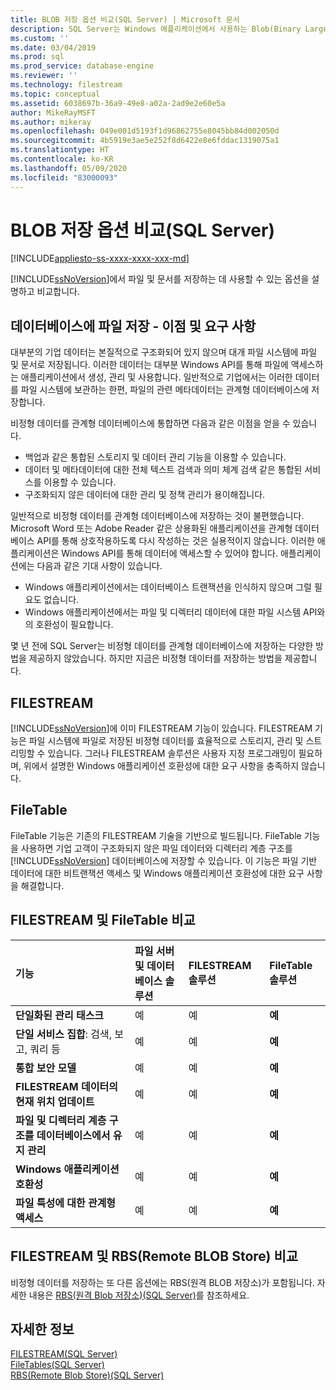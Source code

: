 ```yaml
---
title: BLOB 저장 옵션 비교(SQL Server) | Microsoft 문서
description: SQL Server는 Windows 애플리케이션에서 사용하는 Blob(Binary Large Object) 데이터를 저장할 수 있습니다. 조화되지 않은 데이터를 저장하기 위한 이 관계형 데이터베이스의 옵션을 비교합니다.
ms.custom: ''
ms.date: 03/04/2019
ms.prod: sql
ms.prod_service: database-engine
ms.reviewer: ''
ms.technology: filestream
ms.topic: conceptual
ms.assetid: 6038697b-36a9-49e8-a02a-2ad9e2e60e5a
author: MikeRayMSFT
ms.author: mikeray
ms.openlocfilehash: 049e001d5193f1d96862755e8045bb84d002050d
ms.sourcegitcommit: 4b5919e3ae5e252f8d6422e8e6fddac1319075a1
ms.translationtype: HT
ms.contentlocale: ko-KR
ms.lasthandoff: 05/09/2020
ms.locfileid: "83000093"
---
```

# <a name="compare-options-for-storing-blobs-sql-server"></a>BLOB 저장 옵션 비교(SQL Server)

[!INCLUDE[appliesto-ss-xxxx-xxxx-xxx-md](../../includes/appliesto-ss-xxxx-xxxx-xxx-md.md)]

[!INCLUDE[ssNoVersion](../../includes/ssnoversion-md.md)]에서 파일 및 문서를 저장하는 데 사용할 수 있는 옵션을 설명하고 비교합니다.

## <a name="storing-files-in-the-database---benefits-and-expectations"></a><a name="Expectations"></a> 데이터베이스에 파일 저장 - 이점 및 요구 사항

대부분의 기업 데이터는 본질적으로 구조화되어 있지 않으며 대개 파일 시스템에 파일 및 문서로 저장됩니다. 이러한 데이터는 대부분 Windows API를 통해 파일에 액세스하는 애플리케이션에서 생성, 관리 및 사용합니다. 일반적으로 기업에서는 이러한 데이터를 파일 시스템에 보관하는 한편, 파일의 관련 메타데이터는 관계형 데이터베이스에 저장합니다.

비정형 데이터를 관계형 데이터베이스에 통합하면 다음과 같은 이점을 얻을 수 있습니다.

- 백업과 같은 통합된 스토리지 및 데이터 관리 기능을 이용할 수 있습니다.
- 데이터 및 메타데이터에 대한 전체 텍스트 검색과 의미 체계 검색 같은 통합된 서비스를 이용할 수 있습니다.
- 구조화되지 않은 데이터에 대한 관리 및 정책 관리가 용이해집니다.

일반적으로 비정형 데이터를 관계형 데이터베이스에 저장하는 것이 불편했습니다. Microsoft Word 또는 Adobe Reader 같은 상용화된 애플리케이션을 관계형 데이터베이스 API를 통해 상호작용하도록 다시 작성하는 것은 실용적이지 않습니다. 이러한 애플리케이션은 Windows API를 통해 데이터에 액세스할 수 있어야 합니다. 애플리케이션에는 다음과 같은 기대 사항이 있습니다.

- Windows 애플리케이션에서는 데이터베이스 트랜잭션을 인식하지 않으며 그럴 필요도 없습니다.
- Windows 애플리케이션에서는 파일 및 디렉터리 데이터에 대한 파일 시스템 API와의 호환성이 필요합니다.

몇 년 전에 SQL Server는 비정형 데이터를 관계형 데이터베이스에 저장하는 다양한 방법을 제공하지 않았습니다. 하지만 지금은 비정형 데이터를 저장하는 방법을 제공합니다.

## <a name="filestream"></a><a name="Filestream"></a> FILESTREAM

[!INCLUDE[ssNoVersion](../../includes/ssnoversion-md.md)]에 이미 FILESTREAM 기능이 있습니다. FILESTREAM 기능은 파일 시스템에 파일로 저장된 비정형 데이터를 효율적으로 스토리지, 관리 및 스트리밍할 수 있습니다. 그러나 FILESTREAM 솔루션은 사용자 지정 프로그래밍이 필요하며, 위에서 설명한 Windows 애플리케이션 호환성에 대한 요구 사항을 충족하지 않습니다.

## <a name="filetables"></a><a name="FileTables"></a> FileTable

FileTable 기능은 기존의 FILESTREAM 기술을 기반으로 빌드됩니다. FileTable 기능을 사용하면 기업 고객이 구조화되지 않은 파일 데이터와 디렉터리 계층 구조를 [!INCLUDE[ssNoVersion](../../includes/ssnoversion-md.md)] 데이터베이스에 저장할 수 있습니다. 이 기능은 파일 기반 데이터에 대한 비트랜잭션 액세스 및 Windows 애플리케이션 호환성에 대한 요구 사항을 해결합니다.

## <a name="comparing-filestream-and-filetable"></a><a name="CompareFileTable"></a> FILESTREAM 및 FileTable 비교

|기능|파일 서버 및 데이터베이스 솔루션|FILESTREAM 솔루션|FileTable 솔루션|
|:------|:--------------------------------|:------------------|:-----------------|
|**단일화된 관리 태스크**|예|예|**예**|
|**단일 서비스 집합**: 검색, 보고, 쿼리 등|예|예|**예**|
|**통합 보안 모델**|예|예|**예**|
|**FILESTREAM 데이터의 현재 위치 업데이트**|예|예|**예**|
|**파일 및 디렉터리 계층 구조를 데이터베이스에서 유지 관리**|예|예|**예**|
|**Windows 애플리케이션 호환성**|예|예|**예**|
|**파일 특성에 대한 관계형 액세스**|예|예|**예**|

## <a name="comparing-filestream-and-remote-blob-store-rbs"></a><a name="CompareRBS"></a> FILESTREAM 및 RBS(Remote BLOB Store) 비교

비정형 데이터를 저장하는 또 다른 옵션에는 RBS(원격 BLOB 저장소)가 포함됩니다. 자세한 내용은 [RBS(원격 Blob 저장소)(SQL Server)](remote-blob-store-rbs-sql-server.md)를 참조하세요.

## <a name="more-information"></a><a name="more"></a> 자세한 정보

[FILESTREAM&#40;SQL Server&#41;](../../relational-databases/blob/filestream-sql-server.md)  
[FileTables&#40;SQL Server&#41;](../../relational-databases/blob/filetables-sql-server.md)  
[RBS&#40;Remote Blob Store&#41;&#40;SQL Server&#41;](../../relational-databases/blob/remote-blob-store-rbs-sql-server.md)
